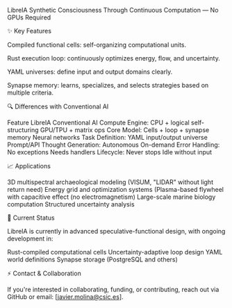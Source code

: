 LibreIA
Synthetic Consciousness Through Continuous Computation — No GPUs Required

✨ Key Features

Compiled functional cells: self-organizing computational units.

Rust execution loop: continuously optimizes energy, flow, and uncertainty.

YAML universes: define input and output domains clearly.

Synapse memory: learns, specializes, and selects strategies based on multiple criteria.

🔍 Differences with Conventional AI

Feature	LibreIA	                                       Conventional AI
Compute Engine:	CPU + logical self-structuring	       GPU/TPU + matrix ops
Core Model:	Cells + loop + synapse memory	             Neural networks
Task Definition:	YAML input/output universe	         Prompt/API
Thought Generation:	Autonomous	                       On-demand
Error Handling:	No exceptions	                         Needs handlers
Lifecycle:	Never stops	                               Idle without input

📈 Applications

3D multispectral archaeological modeling (VISUM, "LIDAR" without light return need)
Energy grid and optimization systems (Plasma-based flywheel with capacitive effect (no electromagnetism)
Large-scale marine biology computation
Structured uncertainty analysis

🔧 Current Status

LibreIA is currently in advanced speculative-functional design, with ongoing development in:

Rust-compiled computational cells
Uncertainty-adaptive loop design
YAML world definitions
Synapse storage (PostgreSQL and others)

⚡ Contact & Collaboration

If you're interested in collaborating, funding, or contributing, reach out via GitHub or email: [javier.molina@csic.es].
